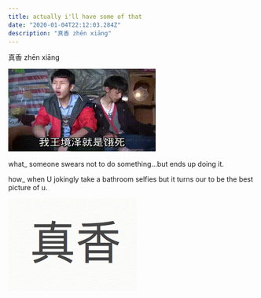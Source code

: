 ```yaml
---
title: actually i'll have some of that
date: "2020-01-04T22:12:03.284Z"
description: "真香 zhēn xiāng"
---
```


真香  zhēn xiāng

![Chinese Salty Egg](./2.png)

what_ someone swears not to do something...but ends up doing it.

how_ when U jokingly take a bathroom selfies but it turns our to be the best picture of u.

![Chinese Salty Egg](./1.png)

